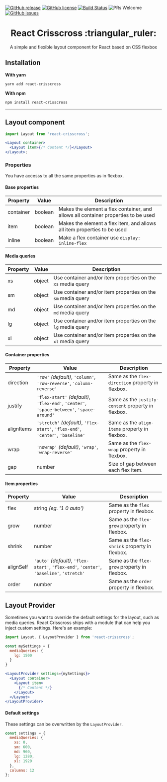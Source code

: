 [![GitHub release](https://img.shields.io/github/release/ludens-reklamebyra/react-crisscross.svg)](https://github.com/ludens-reklamebyra/react-crisscross/releases/)
[![GitHub license](https://img.shields.io/github/license/ludens-reklamebyra/react-crisscross.svg)](https://github.com/ludens-reklamebyra/react-crisscross/blob/master/LICENSE)
[![Build Status](https://travis-ci.org/ludens-reklamebyra/react-crisscross.svg?branch=master)](https://travis-ci.org/ludens-reklamebyra/react-crisscross)
![PRs Welcome](https://img.shields.io/badge/PRs-welcome-brightgreen.svg)
[![GitHub issues](https://img.shields.io/github/issues/ludens-reklamebyra/react-crisscross.svg)](https://github.com/ludens-reklamebyra/react-crisscross/issues)

<h1 align="center">React Crisscross :triangular_ruler:</h1>
<p align="center">A simple and flexible layout component for React based on CSS flexbox</p>

## Installation

<strong>With yarn</strong> </br>

`yarn add react-crisscross`

<strong>With npm</strong> </br>

`npm install react-crisscross`

---

## Layout component

```jsx
import Layout from 'react-crisscross';

<Layout container>
  <Layout item>{/* Content */}</Layout>
</Layout>;
```

### Properties

You have accesss to all the same properties as in flexbox.

#### Base properties

| Property  | Value   | Description                                                                        |
| --------- | ------- | ---------------------------------------------------------------------------------- |
| container | boolean | Makes the element a flex container, and allows all container properties to be used |
| item      | boolean | Makes the element a flex item, and allows all item properties to be used           |
| inline    | boolean | Make a flex container use `display: inline-flex`                                   |

#### Media queries

| Property | Value  | Description                                                  |
| -------- | ------ | ------------------------------------------------------------ |
| xs       | object | Use container and/or item properties on the `xs` media query |
| sm       | object | Use container and/or item properties on the `sm` media query |
| md       | object | Use container and/or item properties on the `md` media query |
| lg       | object | Use container and/or item properties on the `lg` media query |
| xl       | object | Use container and/or item properties on the `xl` media query |

#### Container properties

| Property   | Value                                                                                     | Description                                        |
| ---------- | ----------------------------------------------------------------------------------------- | -------------------------------------------------- |
| direction  | `'row'` _(default)_, `'column'`, `'row-reverse'`, `'column-reverse'`                      | Same as the `flex-direction` property in flexbox.  |
| justify    | `'flex-start'` _(default)_, `'flex-end'`, `'center'`, `'space-between'`, `'space-around'` | Same as the `justify-content` property in flexbox. |
| alignItems | `'stretch'` _(default)_, `'flex-start'`, `'flex-end'`, `'center'`, `'baseline'`           | Same as the `align-items` property in flexbox.     |
| wrap       | `'nowrap'` _(default)_, `'wrap'`, `'wrap-reverse'`                                        | Same as the `flex-wrap` property in flexbox.       |
| gap        | number                                                                                    | Size of gap between each flex item.                |

#### Item properties

| Property  | Value                                                                                     | Description                                    |
| --------- | ----------------------------------------------------------------------------------------- | ---------------------------------------------- |
| flex      | string _(eg. '1 0 auto')_                                                                 | Same as the `flex` property in flexbox.        |
| grow      | number                                                                                    | Same as the `flex-grow` property in flexbox.   |
| shrink    | number                                                                                    | Same as the `flex-shrink` property in flexbox. |
| alignSelf | `'auto'` _(default)_, `'flex-start'`, `'flex-end'`, `'center'`, `'baseline'`, `'stretch'` | Same as the `flex-grow` property in flexbox.   |
| order     | number                                                                                    | Same as the `order` property in flexbox.       |

## Layout Provider

Sometimes you want to override the default settings for the layout, such as media queries. React Crisscross ships with a
module that can help you inject custom settings. Here's an example:

```jsx
import Layout, { LayoutProvider } from 'react-crisscross';

const mySettings = {
  mediaQueries: {
    lg: 1500
  }
}

<LayoutProvider settings={mySettings}>
  <Layout container>
    <Layout item>
      {/* Content */}
    </Layout>
  </Layout>
</LayoutProvider>
```

#### Default settings

These settings can be overwritten by the `LayoutProvider`.

```js
const settings = {
  mediaQueries: {
    xs: 0,
    sm: 600,
    md: 960,
    lg: 1280,
    xl: 1920
  },
  columns: 12
};
```
